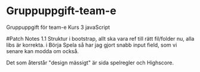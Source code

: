 # Gruppuppgift-team-e
Gruppuppgift för team-e Kurs 3 javaScript

#Patch Notes 1.1
Struktur i bootstrap, allt ska vara ref till rätt fil/folder nu, alla libs är korrekta.
i Börja Spela så har jag gjort snabb input field, som vi senare kan modda om också.

Det som återstår "design mässigt" är sida spelregler och Highscore.
